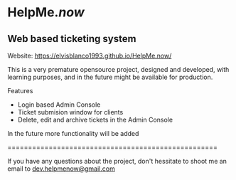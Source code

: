 HelpMe.*now*
==
Web based ticketing system
---
Website: https://elvisblanco1993.github.io/HelpMe.now/

This is a very premature opensource project, designed and developed, with learning purposes, and in the future might be available for production.

Features
- Login based Admin Console
- Ticket submision window for clients
- Delete, edit and archive tickets in the Admin Console

In the future more functionality will be added

===================================================

If you have any questions about the project, don't hessitate to shoot me an email to dev.helpmenow@gmail.com
